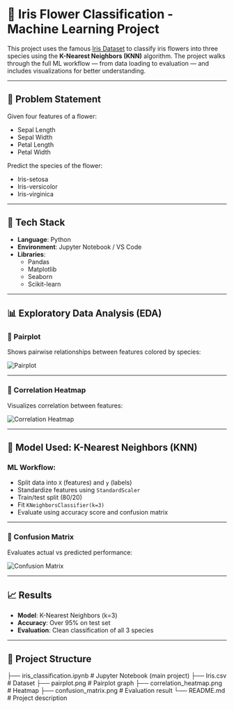 # 🌸 Iris Flower Classification - Machine Learning Project

This project uses the famous [Iris Dataset](https://en.wikipedia.org/wiki/Iris_flower_data_set) to classify iris flowers into three species using the **K-Nearest Neighbors (KNN)** algorithm. The project walks through the full ML workflow — from data loading to evaluation — and includes visualizations for better understanding.

---

## 📌 Problem Statement

Given four features of a flower:
- Sepal Length
- Sepal Width
- Petal Length
- Petal Width

Predict the species of the flower:
- Iris-setosa
- Iris-versicolor
- Iris-virginica

---

## 🚀 Tech Stack

- **Language**: Python  
- **Environment**: Jupyter Notebook / VS Code  
- **Libraries**:  
  - Pandas  
  - Matplotlib  
  - Seaborn  
  - Scikit-learn

---

## 📊 Exploratory Data Analysis (EDA)

### 🔹 Pairplot

Shows pairwise relationships between features colored by species:

![Pairplot](pairplot.png)

---

### 🔹 Correlation Heatmap

Visualizes correlation between features:

![Correlation Heatmap](correlation_heatmap.png)

---

## 🤖 Model Used: K-Nearest Neighbors (KNN)

### ML Workflow:
- Split data into `X` (features) and `y` (labels)
- Standardize features using `StandardScaler`
- Train/test split (80/20)
- Fit `KNeighborsClassifier(k=3)`
- Evaluate using accuracy score and confusion matrix

---

### 🔹 Confusion Matrix

Evaluates actual vs predicted performance:

![Confusion Matrix](confusion_matrix.png)

---

## 📈 Results

- **Model**: K-Nearest Neighbors (k=3)
- **Accuracy**: Over 95% on test set
- **Evaluation**: Clean classification of all 3 species

---

## 📁 Project Structure
├── iris_classification.ipynb # Jupyter Notebook (main project)
├── Iris.csv # Dataset
├── pairplot.png # Pairplot graph
├── correlation_heatmap.png # Heatmap
├── confusion_matrix.png # Evaluation result
└── README.md # Project description
